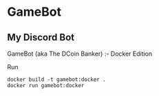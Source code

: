# GameBot
## My Discord Bot
GameBot (aka The DCoin Banker) :- Docker Edition

Run 
```
docker build -t gamebot:docker .
docker run gamebot:docker
```